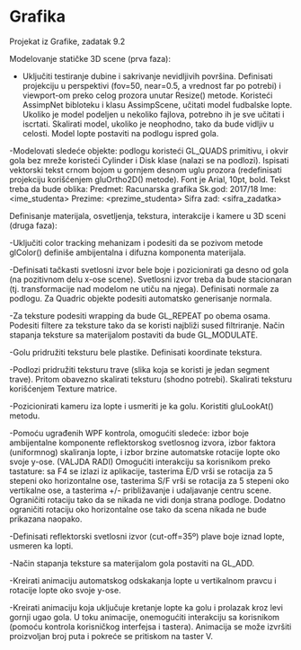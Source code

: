 # Grafika
Projekat iz Grafike, zadatak 9.2

Modelovanje statičke 3D scene (prva faza): 

- Uključiti testiranje dubine i sakrivanje nevidljivih površina. Definisati projekciju u perspektivi (fov=50, near=0.5, a vrednost far po potrebi) i viewport-om preko celog prozora unutar Resize() metode.
Koristeći AssimpNet bibloteku i klasu AssimpScene, učitati model fudbalske lopte. Ukoliko je model podeljen u nekoliko fajlova, potrebno ih je sve učitati i iscrtati. Skalirati model, ukoliko je neophodno, tako da bude vidljiv u celosti. Model lopte postaviti na podlogu ispred gola.

-Modelovati sledeće objekte: 
podlogu koristeći GL_QUADS primitivu, i
okvir gola bez mreže koristeći Cylinder i Disk klase (nalazi se na podlozi).
Ispisati vektorski tekst crnom bojom u gornjem desnom uglu prozora (redefinisati projekciju korišćenjem gluOrtho2D() metode). Font je Arial, 10pt, bold. Tekst treba da bude oblika: 
Predmet: Racunarska grafika 
Sk.god: 2017/18
Ime: <ime_studenta> 
Prezime: <prezime_studenta> 
Sifra zad: <sifra_zadatka> 


Definisanje materijala, osvetljenja, tekstura, interakcije i kamere u 3D sceni  (druga faza):

-Uključiti color tracking mehanizam i podesiti da se pozivom metode glColor() definiše ambijentalna i difuzna komponenta materijala.

-Definisati tačkasti svetlosni izvor bele boje i pozicionirati ga desno od gola (na pozitivnom delu x-ose scene). Svetlosni izvor treba da bude stacionaran (tj. transformacije nad modelom ne utiču na njega). Definisati normale za podlogu. Za Quadric objekte podesiti automatsko generisanje normala.

-Za teksture podesiti wrapping da bude GL_REPEAT po obema osama. Podesiti filtere za teksture tako da se koristi najbliži sused filtriranje. Način stapanja teksture sa materijalom postaviti da bude GL_MODULATE. 

-Golu pridružiti teksturu bele plastike. Definisati koordinate tekstura. 

-Podlozi pridružiti teksturu trave (slika koja se koristi je jedan segment trave). Pritom obavezno skalirati teksturu (shodno potrebi). Skalirati teksturu korišćenjem Texture matrice.

-Pozicionirati kameru iza lopte i usmeriti je ka golu. Koristiti gluLookAt() metodu.

-Pomoću ugrađenih WPF kontrola, omogućiti sledeće:
izbor boje ambijentalne komponente reflektorskog svetlosnog izvora,
izbor faktora (uniformnog) skaliranja lopte, i
izbor brzine automatske rotacije lopte oko svoje y-ose. (VALJDA RADI)
Omogućiti interakciju sa korisnikom preko tastature: sa F4 se izlazi iz aplikacije, tasterima 
E/D vrši se rotacija za 5 stepeni oko horizontalne ose, tasterima S/F vrši se rotacija za 5 stepeni oko vertikalne ose, a tasterima +/- približavanje i udaljavanje centru scene. Ograničiti rotaciju tako da se nikada ne vidi donja strana podloge. Dodatno ograničiti rotaciju oko horizontalne ose tako da scena nikada ne bude prikazana naopako.

-Definisati reflektorski svetlosni izvor (cut-off=35º) plave boje iznad lopte, usmeren ka lopti. 

-Način stapanja teksture sa materijalom gola postaviti na GL_ADD. 

-Kreirati animaciju automatskog odskakanja lopte u vertikalnom pravcu  i rotacije lopte oko svoje y-ose. 

-Kreirati animaciju koja uključuje kretanje lopte ka golu i prolazak kroz levi gornji ugao gola. U toku animacije, onemogućiti interakciju sa korisnikom (pomoću kontrola korisničkog interfejsa i tastera). Animacija se može izvršiti proizvoljan broj puta i pokreće se pritiskom na taster V. 



